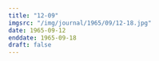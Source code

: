 ```yaml
---
title: "12-09"
imgsrc: "/img/journal/1965/09/12-18.jpg"
date: 1965-09-12
enddate: 1965-09-18
draft: false
---
```


<!-- fix pre-formatted input -->
